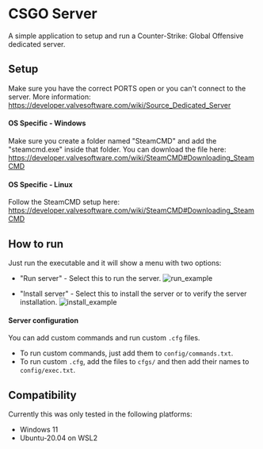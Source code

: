 # CSGO Server

A simple application to setup and run a Counter-Strike: Global Offensive dedicated server.

## Setup

Make sure you have the correct PORTS open or you can't connect to the server. More information: https://developer.valvesoftware.com/wiki/Source_Dedicated_Server

#### OS Specific - Windows

Make sure you create a folder named "SteamCMD" and add the "steamcmd.exe" inside that folder. You can download the file here: https://developer.valvesoftware.com/wiki/SteamCMD#Downloading_SteamCMD

#### OS Specific - Linux

Follow the SteamCMD setup here: https://developer.valvesoftware.com/wiki/SteamCMD#Downloading_SteamCMD

## How to run

Just run the executable and it will show a menu with two options:
- "Run server" - Select this to run the server.
![run_example](https://user-images.githubusercontent.com/22588915/206875226-bd8878ec-363d-4ea6-b961-bde18a5e361b.gif)

- "Install server" -  Select this to install the server or to verify the server installation.
![install_example](https://user-images.githubusercontent.com/22588915/206875232-92384934-effb-41cd-aa93-86bff7d51bed.gif)

#### Server configuration

You can add custom commands and run custom `.cfg` files.
- To run custom commands, just add them to `config/commands.txt`.
- To run custom `.cfg`, add the files to `cfgs/` and then add their names to `config/exec.txt`.

## Compatibility

Currently this was only tested in the following platforms:
- Windows 11
- Ubuntu-20.04 on WSL2
